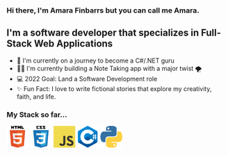 ### Hi there, I'm Amara Finbarrs but you can call me Amara.

## I'm a software developer that specializes in Full-Stack Web Applications
- 👑 I'm currently on a journey to become a C#/.NET guru
- ✍🏽 I'm currently building a Note Taking app with a major twist 🌪
- 💻 2022 Goal: Land a Software Development role
- ✨ Fun Fact: I love to write fictional stories that explore my creativity, faith, and life.

### My Stack so far...

<img src="Images\html5-icon.png" alt="HTML5 logo" width="50" height="50" /> <img src="Images\css.png" alt="CSS logo" width="50" height="50" /> <img src="Images\JavaScript-logo.png" alt="JS logo" width="50" height="50" /> <img src="Images\c-logo-4.png" alt="C# logo" width="50" height="50" /> <img src="Images\python-2.png" alt="Python logo" width="50" height="50" />



